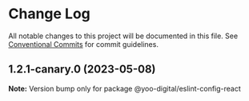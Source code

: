 # Change Log

All notable changes to this project will be documented in this file.
See [Conventional Commits](https://conventionalcommits.org) for commit guidelines.

## 1.2.1-canary.0 (2023-05-08)

**Note:** Version bump only for package @yoo-digital/eslint-config-react
